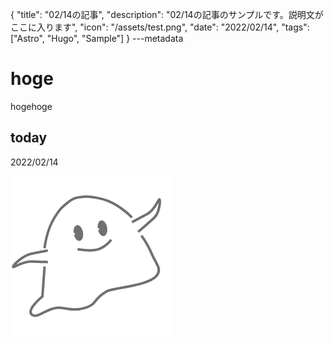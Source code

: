 {
  "title": "02/14の記事",
  "description": "02/14の記事のサンプルです。説明文がここに入ります",
  "icon": "/assets/test.png",
  "date": "2022/02/14",
  "tags": ["Astro", "Hugo", "Sample"]
}
---metadata

# hoge
hogehoge

## today
2022/02/14

![img](/assets/test.png)